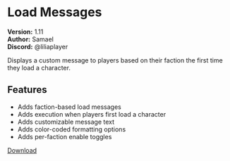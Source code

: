 # Load Messages

**Version:** 1.11  
**Author:** Samael  
**Discord:** @liliaplayer  

Displays a custom message to players based on their faction the first time they load a character.

## Features

- Adds faction-based load messages
- Adds execution when players first load a character
- Adds customizable message text
- Adds color-coded formatting options
- Adds per-faction enable toggles

[Download](https://github.com/LiliaFramework/Modules/raw/refs/heads/gh-pages/loadmessages.zip)
